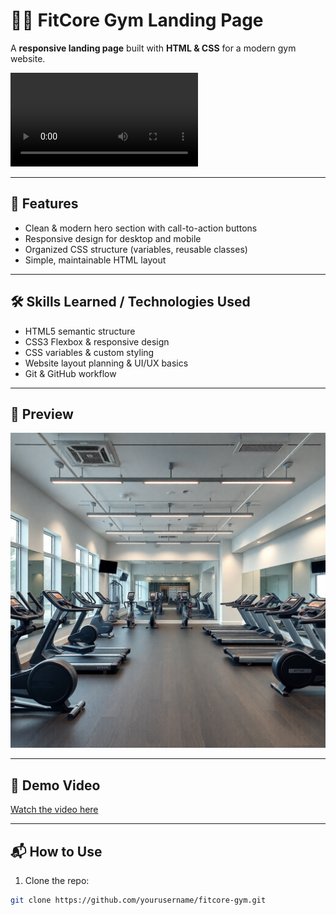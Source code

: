 # 🏋️‍♂️ FitCore Gym Landing Page

A **responsive landing page** built with **HTML & CSS** for a modern gym website.

![FitCore Gym Demo](./FitCore%20Gym.mp4)

---

## 🚀 Features
- Clean & modern hero section with call-to-action buttons
- Responsive design for desktop and mobile
- Organized CSS structure (variables, reusable classes)
- Simple, maintainable HTML layout

---

## 🛠️ Skills Learned / Technologies Used
- HTML5 semantic structure
- CSS3 Flexbox & responsive design
- CSS variables & custom styling
- Website layout planning & UI/UX basics
- Git & GitHub workflow

---

## 📸 Preview
![Screenshot](images/hero-section-img.png)

---

## 🎥 Demo Video
[Watch the video here](./FitCore%20Gym.mp4)

---

## 📬 How to Use
1. Clone the repo:
```bash
git clone https://github.com/yourusername/fitcore-gym.git
